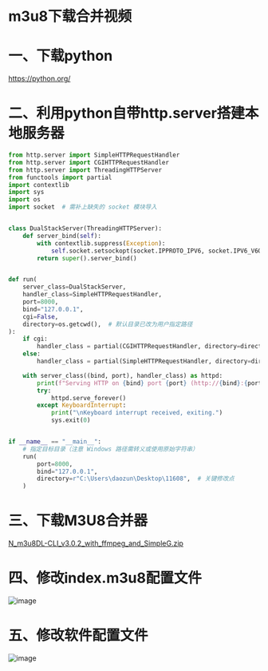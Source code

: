 # m3u8下载合并视频

# 一、下载python

https://python.org/

# 二、利用python自带http.server搭建本地服务器

```python
from http.server import SimpleHTTPRequestHandler
from http.server import CGIHTTPRequestHandler
from http.server import ThreadingHTTPServer
from functools import partial
import contextlib
import sys
import os
import socket  # 需补上缺失的 socket 模块导入


class DualStackServer(ThreadingHTTPServer):
    def server_bind(self):
        with contextlib.suppress(Exception):
            self.socket.setsockopt(socket.IPPROTO_IPV6, socket.IPV6_V6ONLY, 0)
        return super().server_bind()


def run(
    server_class=DualStackServer,
    handler_class=SimpleHTTPRequestHandler,
    port=8000,
    bind="127.0.0.1",
    cgi=False,
    directory=os.getcwd(),  # 默认目录已改为用户指定路径
):
    if cgi:
        handler_class = partial(CGIHTTPRequestHandler, directory=directory)
    else:
        handler_class = partial(SimpleHTTPRequestHandler, directory=directory)

    with server_class((bind, port), handler_class) as httpd:
        print(f"Serving HTTP on {bind} port {port} (http://{bind}:{port}/) ...")
        try:
            httpd.serve_forever()
        except KeyboardInterrupt:
            print("\nKeyboard interrupt received, exiting.")
            sys.exit(0)


if __name__ == "__main__":
    # 指定目标目录（注意 Windows 路径需转义或使用原始字符串）
    run(
        port=8000,
        bind="127.0.0.1",
        directory=r"C:\Users\daozun\Desktop\11608",  # 关键修改点
    )
```

# 三、下载M3U8合并器

[N_m3u8DL-CLI_v3.0.2_with_ffmpeg_and_SimpleG.zip](https://github.com/nilaoda/N_m3u8DL-CLI/releases/download/3.0.2/N_m3u8DL-CLI_v3.0.2_with_ffmpeg_and_SimpleG.zip)

# 四、修改index.m3u8配置文件

![image](assets/image-20250402164443-8mo6gcq.png)

# 五、修改软件配置文件

![image](assets/image-20250402164646-q4efa5g.png)
